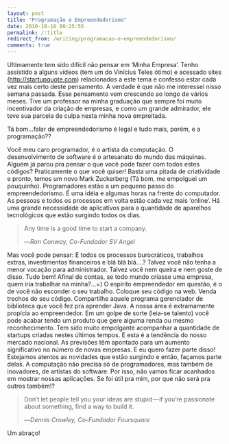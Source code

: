 ```yaml
---
layout: post
title: "Programação e Empreendedorismo"
date: 2010-10-16 00:25:55
permalink: /:title
redirect_from: /writing/programacao-e-empreendedorismo/
comments: true
---
```


Ultimamente tem sido difícil não pensar em ‘Minha Empresa’. Tenho assistido a alguns vídeos (tem um do Vinícius Teles ótimo) e acessado sites (http://startupquote.com) relacionados a este tema e confesso estar cada vez mais certo deste pensamento. A verdade é que não me interessei nisso semana passada. Esse pensamento vem crescendo ao longo de vários meses. Tive um professor na minha graduação que sempre foi muito incentivador da criação de empresas, e como um grande admirador, ele teve sua parcela de culpa nesta minha nova empreitada.

Tá bom…falar de empreendedorismo é legal e tudo mais, porém, e a programação??

Você meu caro programador, é o artista da computação. O desenvolvimento de software é o artesanato do mundo das máquinas. Alguém já parou pra pensar o que você pode fazer com todos estes códigos? Praticamente o que você quiser! Basta uma pitada de criatividade e pronto, temos um novo Mark Zuckerberg (Tá bom, me empolguei um pouquinho). Programadores estão a um pequeno passo do empreendedorismo. É uma idéia e algumas horas na frente do computador. As pessoas e todos os processos em volta estão cada vez mais ‘online’. Há uma grande necessidade de aplicativos para a quantidade de aparelhos tecnológicos que estão surgindo todos os dias.

> Any time is a good time to start a company.
>
> &mdash;<cite>Ron Conway, Co-Fundador SV Angel</cite>

Mas você pode pensar: E todos os processos burocráticos, trabalhos extras, investimentos financeiros e blá blá blá….?
Talvez você não tenha a menor vocação para administrador. Talvez você nem queira e nem goste de disso. Tudo bem! Afinal de contas, se todo mundo criasse uma empresa, quem iria trabalhar na minha?…=)
O espírito empreendedor em questão, é o de você não esconder o seu trabalho. Coloque seu código na web. Venda trechos do seu código. Compartilhe aquele programa gerenciador de biblioteca que você fez pra aprender Java. A nossa área é extramamente propícia ao empreendedor. Em um golpe de sorte (leia-se talento) você pode acabar tendo um produto que gere alguma renda ou mesmo reconhecimento.
Tem sido muito empolgante acompanhar a quantidade de startups criadas nestes últimos tempos. E esta é a tendência do nosso mercado nacional. As previsões têm apontado para um aumento significativo no número de novas empresas. E eu quero fazer parte disso!
Estejamos atentos as novidades que estão surgindo e então, façamos parte delas. A computação não precisa só de programadores, mas também de inovadores, de artistas do software. Por isso, não vamos ficar acanhados em mostrar nossas aplicações. Se foi útil pra mim, por que não será pra outros também!?

> Don’t let people tell you your ideas are stupid — if you’re passionate about something, find a way to build it.
>
> &mdash;<cite>Dennis Crowley, Co-Fundador Foursquare</cite>

Um abraço!
